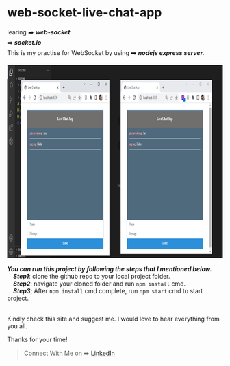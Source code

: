 # web-socket-live-chat-app
 learing :arrow_right: ***web-socket***<br> 
 :arrow_right: ***socket.io***<br>
 This is my practise for WebSocket by using :arrow_right: ***nodejs express server.***<br>

<p align="center">
<img src="public/chat.png" width="100%" height="450px"></img>
</p>

***You can run this project by following the steps that I mentioned below.***<br>
  &emsp;***Step1***: clone the github repo to your local project folder.<br>
  &emsp;***Step2***: navigate your cloned folder and run `npm install` cmd.<br>
  &emsp;***Step3***; After `npm install` cmd complete, run `npm start` cmd to start project.<br><br>
    
    
Kindly check this site and suggest me.
I would love to hear everything from you all.

Thanks for your time!


> Connect With Me on :arrow_right: [LinkedIn](https://www.linkedin.com/in/phyoewaiaung082/)
